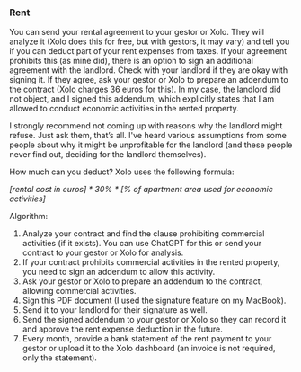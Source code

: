 ### Rent

You can send your rental agreement to your gestor or Xolo. They will analyze it (Xolo does this for free, but with
gestors, it may vary) and tell you if you can deduct part of your rent expenses from taxes. If your agreement prohibits
this (as mine did), there is an option to sign an additional agreement with the landlord. Check with your landlord if
they are okay with signing it. If they agree, ask your gestor or Xolo to prepare an addendum to the contract (Xolo
charges 36 euros for this). In my case, the landlord did not object, and I signed this addendum, which explicitly states
that I am allowed to conduct economic activities in the rented property.

I strongly recommend not coming up with reasons why the landlord might refuse. Just ask them, that’s all. I've heard
various assumptions from some people about why it might be unprofitable for the landlord (and these people never find
out, deciding for the landlord themselves).

How much can you deduct? Xolo uses the following formula:

_[rental cost in euros] * 30% * [% of apartment area used for economic activities]_

Algorithm:

1. Analyze your contract and find the clause prohibiting commercial activities (if it exists). You can use ChatGPT for
   this or send your contract to your gestor or Xolo for analysis.
2. If your contract prohibits commercial activities in the rented property, you need to sign an addendum to allow this
   activity.
3. Ask your gestor or Xolo to prepare an addendum to the contract, allowing commercial activities.
4. Sign this PDF document (I used the signature feature on my MacBook).
5. Send it to your landlord for their signature as well.
6. Send the signed addendum to your gestor or Xolo so they can record it and approve the rent expense deduction in the
   future.
7. Every month, provide a bank statement of the rent payment to your gestor or upload it to the Xolo dashboard (an
   invoice is not required, only the statement).
